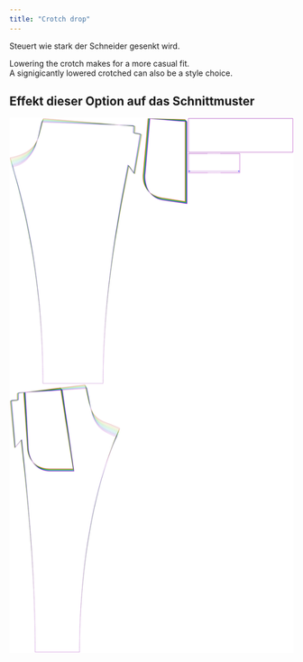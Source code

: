 ```yaml
---
title: "Crotch drop"
---
```


Steuert wie stark der Schneider gesenkt wird.

Lowering the crotch makes for a more casual fit.\
A signigicantly lowered crotched can also be a style choice.

## Effekt dieser Option auf das Schnittmuster

![Dieses Bild zeigt den Effekt dieser Option, indem es mehrere Varianten überlagert, die einen anderen Wert für diese Option haben](paco_crotchdrop_sample.svg "Effect of this option on the pattern")
